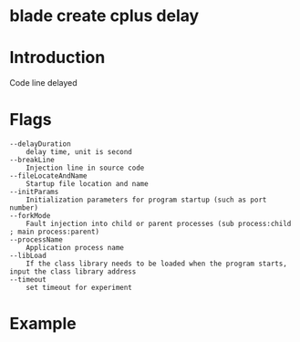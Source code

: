 # blade create cplus delay

# **Introduction**
Code line delayed
# **Flags**

```
--delayDuration
	delay time, unit is second
--breakLine
	Injection line in source code
--fileLocateAndName
	Startup file location and name
--initParams
	Initialization parameters for program startup (such as port number)
--forkMode
	Fault injection into child or parent processes (sub process:child ; main process:parent)
--processName
	Application process name
--libLoad
	If the class library needs to be loaded when the program starts, input the class library address
--timeout
	set timeout for experiment

```

# **Example**



